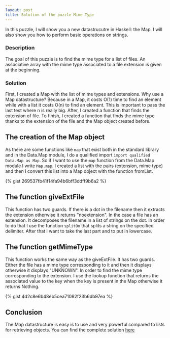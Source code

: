 ```yaml
---
layout: post
title: Solution of the puzzle Mime Type
---
```


In this puzzle, I will show you a new datastrucutre in Haskell: the Map. I will also show you how to perform basic operations on strings.

### Description

The goal of this puzzle is to find the mime type for a list of files. An associative array with the mime type associated to a file extension is given at the beginning.

### Solution

First, I created a Map with the list of mime types and extensions. Why use a Map datastructure? Because in a Map, it costs O(1) time to find an element while with a list it costs O(n) to find an element. This is important to pass the last test where n is really big.
After, I created a function that finds the extension of file.
To finish, I created a function that finds the mime type thanks to the extension of the file and the Map object created before.

## The creation of the Map object
As there are some functions like `map` that exist both in the standard library and in the Data.Map module, I do a qualified import `import qualified Data.Map as Map`. So if I want to use the `map` function from the Data.Map module I write `Map.map`.
I created a list with the pairs (extension, mime type) and then I convert this list into a Map object with the function fromList.

{% gist 269537fb41f14fa94b6bff3ddff9b6a2 %}

## The function giveExtFile
This function has two guards. If there is a dot in the filename then it extracts the extension otherwise it returns "noextension". 
In the case a file has an extension. It decomposes the filename in a list of strings on the dot. In order to do that I use the function `splitOn` that splits a string on the specified delimiter. After that I want to take the last part and to put in lowercase.

## The function getMimeType
This function works the same way as the giveExtFile. It has two guards. Either the file has a mime type corresponding to it and then it displays otherwise it displays "UNKNOWN".
In order to find the mime type corresponding to the extension. I use the lookup function that returns the associated value to the key when the key is present in the Map otherwise it returns Nothing.

{% gist 4d2c8e6b48eb5cea71082f23b6db97ea %}

## Conclusion
The Map datastructure is easy is to use and very powerful compared to lists for retrieving objects.
You can find the complete solution [here](https://github.com/siminio/Codingame/blob/master/easy/mimeTypes.hs)
